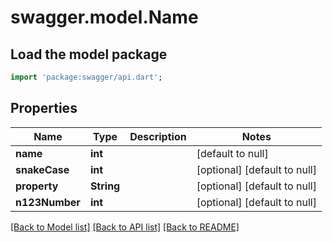 # swagger.model.Name

## Load the model package
```dart
import 'package:swagger/api.dart';
```

## Properties
Name | Type | Description | Notes
------------ | ------------- | ------------- | -------------
**name** | **int** |  | [default to null]
**snakeCase** | **int** |  | [optional] [default to null]
**property** | **String** |  | [optional] [default to null]
**n123Number** | **int** |  | [optional] [default to null]

[[Back to Model list]](../README.md#documentation-for-models) [[Back to API list]](../README.md#documentation-for-api-endpoints) [[Back to README]](../README.md)


